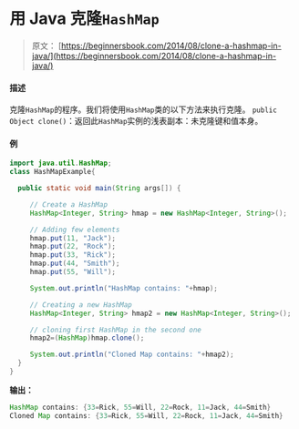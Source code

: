 # 用 Java 克隆`HashMap`

> 原文： [https://beginnersbook.com/2014/08/clone-a-hashmap-in-java/](https://beginnersbook.com/2014/08/clone-a-hashmap-in-java/)

#### 描述

克隆`HashMap`的程序。我们将使用`HashMap`类的以下方法来执行克隆。
`public Object clone()`：返回此`HashMap`实例的浅表副本：未克隆键和值本身。

#### 例

```java
import java.util.HashMap;
class HashMapExample{

  public static void main(String args[]) {

     // Create a HashMap
     HashMap<Integer, String> hmap = new HashMap<Integer, String>(); 

     // Adding few elements
     hmap.put(11, "Jack");
     hmap.put(22, "Rock");
     hmap.put(33, "Rick");
     hmap.put(44, "Smith");
     hmap.put(55, "Will");

     System.out.println("HashMap contains: "+hmap);

     // Creating a new HashMap
     HashMap<Integer, String> hmap2 = new HashMap<Integer, String>(); 

     // cloning first HashMap in the second one
     hmap2=(HashMap)hmap.clone();

     System.out.println("Cloned Map contains: "+hmap2); 
  } 
}
```

**输出：**

```java
HashMap contains: {33=Rick, 55=Will, 22=Rock, 11=Jack, 44=Smith}
Cloned Map contains: {33=Rick, 55=Will, 22=Rock, 11=Jack, 44=Smith}
```